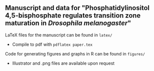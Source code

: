 ## Manuscript and data for "Phosphatidylinositol 4,5-bisphosphate regulates transition zone maturation in *Drosophila melanogaster*"

LaTeX files for the manuscript can be found in ```latex/```
- Compile to pdf with ```pdflatex paper.tex```
        
Code for generating figures and graphs in R can be found in ```figures/```
- Illustrator and .png files are available upon request
